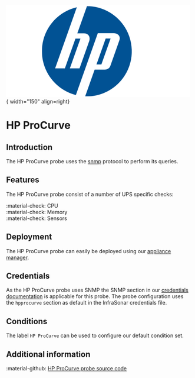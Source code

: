 ![HP](../../../images/probe_hp.png){ width="150" align=right}

# HP ProCurve

## Introduction

The HP ProCurve probe uses the [snmp](index.md) protocol to perform its queries.

## Features

The HP ProCurve probe consist of a number of UPS specific checks:

:material-check: CPU<br>
:material-check: Memory<br>
:material-check: Sensors

## Deployment

The HP ProCurve probe can easily be deployed using our [appliance manager](./../appliance/appliance_manager.md).

## Credentials

As the HP ProCurve probe uses SNMP the SNMP section in our [credentials documentation](../appliance/credentials.md) is applicable for this probe.
The probe configuration uses the `hpprocurve` section as default in the InfraSonar credentials file.

## Conditions

The label `HP ProCurve` can be used to configure our default condition set.

## Additional information

:material-github: [HP ProCurve probe source code](https://github.com/infrasonar/hpprocurve-probe)
